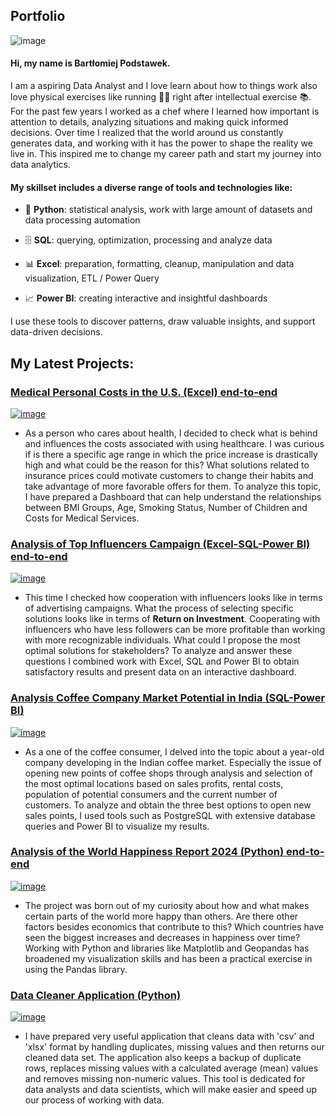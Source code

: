 ## Portfolio

![image](https://github.com/user-attachments/assets/be3c8462-2fa1-4f2a-bdfe-0ccb6d5c7b2c)

#### Hi, my name is Bartłomiej Podstawek.

I am a aspiring Data Analyst and I love learn about how to things work also love physical exercises like running 🏃‍♂️ right after intellectual exercise 📚. For the past few years I worked as a chef where I learned how important is attention to details, analyzing situations and making quick informed decisions.
Over time I realized that the world around us constantly generates data, and working with it has the power to shape the reality we live in. This inspired me to change my career path and start my journey into data analytics.


#### My skillset includes a diverse range of tools and technologies like:

- 🐍 **Python**: statistical analysis, work with large amount of datasets and data processing automation
  
- 🗄️ **SQL**: querying, optimization, processing and analyze data
  
- 📊 **Excel**: preparation, formatting, cleanup, manipulation and data visualization, ETL / Power Query
  
- 📈 **Power BI**: creating interactive and insightful dashboards

I use these tools to discover patterns, draw valuable insights, and support data-driven decisions.

## My Latest Projects:

### [Medical Personal Costs in the U.S. (Excel) end-to-end](https://github.com/BartlomiejIT/Portfolio-Projects/tree/main/Analysis%20of%20Medical%20Personal%20Cost%20(Excel))

[![image](https://github.com/user-attachments/assets/d9e858e4-4cb3-4297-b8d8-0aa465cc9c53)
](https://github.com/BartlomiejIT/Portfolio-Projects/tree/main/Analysis%20of%20Medical%20Personal%20Cost%20(Excel))

- As a person who cares about health, I decided to check what is behind and influences the costs associated with using healthcare. I was curious if is there a specific age range in which the price increase is drastically high and what could be the reason for this? What solutions related to insurance prices could motivate customers to change their habits and take advantage of more favorable offers for them. To analyze this topic, I have prepared a Dashboard that can help understand the relationships between BMI Groups, Age, Smoking Status, Number of Children and Costs for Medical Services.

### [Analysis of Top Influencers Campaign (Excel-SQL-Power BI) end-to-end](https://github.com/BartlomiejIT/Portfolio-Projects/tree/main/Analysis%20Top%20Influencers%20Campaign%20(Excel%20-%20SQL%20-%20Power%20BI))

[![image](https://github.com/user-attachments/assets/7bda1393-069c-4411-a410-fe771a265392)](https://github.com/BartlomiejIT/Portfolio-Projects/tree/main/Analysis%20Top%20Influencers%20Campaign%20(Excel%20-%20SQL%20-%20Power%20BI))

- This time I checked how cooperation with influencers looks like in terms of advertising campaigns. What the process of selecting specific solutions looks like in terms of **Return on Investment**. Cooperating with influencers who have less followers can be more profitable than working with more recognizable individuals. What could I propose the most optimal solutions for stakeholders? To analyze and answer these questions I combined work with Excel, SQL and Power BI to obtain satisfactory results and present data on an interactive dashboard.

### [Analysis Coffee Company Market Potential in India (SQL-Power BI)](https://github.com/BartlomiejIT/Portfolio-Projects/tree/main/Analysis%20Coffee%20Company%20Market%20Potential%20in%20India)

[![image](https://github.com/user-attachments/assets/82ca46b2-b32d-4afa-9cbf-cba6e4839f15)](https://github.com/BartlomiejIT/Portfolio-Projects/tree/main/Analysis%20Coffee%20Company%20Market%20Potential%20in%20India)

- As a one of the coffee consumer, I delved into the topic about a year-old company developing in the Indian coffee market. Especially the issue of opening new points of coffee shops through analysis and selection of the most optimal locations based on sales profits, rental costs, population of potential consumers and the current number of customers. To analyze and obtain the three best options to open new sales points, I used tools such as PostgreSQL with extensive database queries and Power BI to visualize my results.

### [Analysis of the World Happiness Report 2024 (Python) end-to-end](https://github.com/BartlomiejIT/Portfolio-Projects/tree/main/World%20Happiness%20Report%202024%20(Python))

[![image](https://github.com/user-attachments/assets/7310e5b4-56ea-44df-8223-b7cfa6e0857c)
](https://github.com/BartlomiejIT/Portfolio-Projects/tree/main/World%20Happiness%20Report%202024%20(Python))

- The project was born out of my curiosity about how and what makes certain parts of the world more happy than others. Are there other factors besides economics that contribute to this? Which countries have seen the biggest increases and decreases in happiness over time? Working with Python and libraries like Matplotlib and Geopandas has broadened my visualization skills and has been a practical exercise in using the Pandas library.

### [Data Cleaner Application (Python)](https://github.com/BartlomiejIT/Portfolio-Projects/tree/main/Data%20Cleaner%20Application%20(Python))

[![image](https://github.com/user-attachments/assets/bc9f66d0-d198-42d3-b5c2-32c6569b7539)](https://github.com/BartlomiejIT/Portfolio-Projects/tree/main/Data%20Cleaner%20Application%20(Python))

- I have prepared very useful application that cleans data with 'csv' and 'xlsx' format by handling duplicates, missing values ​​and then returns our cleaned data set. The application also keeps a backup of duplicate rows, replaces missing values ​​with a calculated average (mean) values and removes missing non-numeric values. This tool is dedicated for data analysts and data scientists, which will make easier and speed up our process of working with data.
